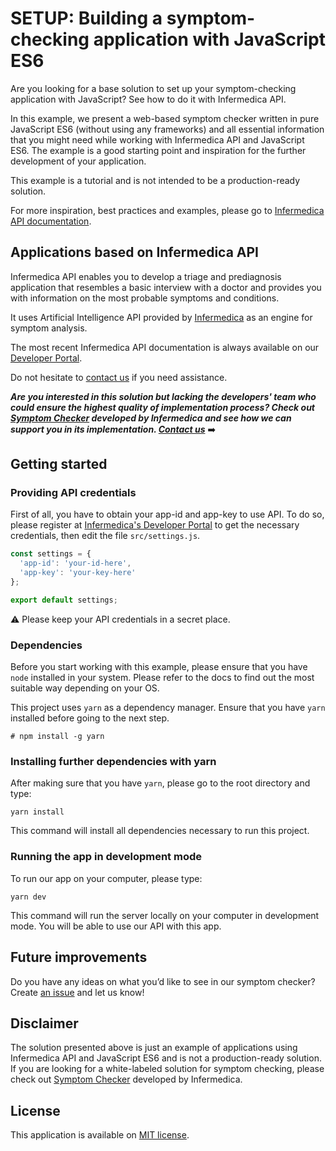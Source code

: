 # SETUP: Building a symptom-checking application with JavaScript ES6

Are you looking for a base solution to set up your symptom-checking application with JavaScript? See how to do it with Infermedica API.

In this example, we present a web-based symptom checker written in pure JavaScript ES6 (without using any frameworks) and all essential information that you might need while working with Infermedica API and JavaScript ES6. The example is a good starting point and inspiration for the further development of your application.

This example is a tutorial and is not intended to be a production-ready solution.

For more inspiration, best practices and examples, please go to [Infermedica API documentation](https://developer.infermedica.com/docs/introduction).

## Applications based on Infermedica API

Infermedica API enables you to develop a triage and prediagnosis application that resembles a basic interview with a doctor and provides you with information on the most probable symptoms and conditions.

It uses Artificial Intelligence API provided by [Infermedica](https://infermedica.com) as an engine for symptom analysis.

The most recent Infermedica API documentation is always available on our [Developer Portal](https://developer.infermedica.com/).

Do not hesitate to [contact us](mailto:support@infermedica.com) if you need assistance.

***Are you interested in this solution but lacking the developers' team who could ensure the highest quality of implementation process? Check out [Symptom Checker](https://infermedica.com/product/symptom-checker) developed by Infermedica and see how we can support you in its implementation. [Contact us](https://infermedica.com/contact)*** ➡️

## Getting started

### Providing API credentials

First of all, you have to obtain your app-id and app-key to use API. To do so, please register at [Infermedica's Developer Portal](https://developer.infermedica.com) to get the necessary credentials, then edit the file `src/settings.js`.
```javascript
const settings = {
  'app-id': 'your-id-here',
  'app-key': 'your-key-here'
};

export default settings;
```

⚠️  Please keep your API credentials in a secret place.

### Dependencies

Before you start working with this example, please ensure that you have `node` installed in your system.
Please refer to the docs to find out the most suitable way depending on your OS.

This project uses `yarn` as a dependency manager. Ensure that you have `yarn` installed before going to the next step.

`# npm install -g yarn`

### Installing further dependencies with yarn

After making sure that you have `yarn`, please go to the root directory and type:

`yarn install`

This command will install all dependencies necessary to run this project.

### Running the app in development mode

To run our app on your computer, please type:

`yarn dev`

This command will run the server locally on your computer in development mode.
You will be able to use our API with this app.

## Future improvements

Do you have any ideas on what you’d like to see in our symptom checker? Create [an issue](https://github.com/infermedica/js-symptom-checker-example/issues/new) and let us know!

## Disclaimer

The solution presented above is just an example of applications using Infermedica API and JavaScript ES6 and is not a production-ready solution. If you are looking for a white-labeled solution for symptom checking, please check out [Symptom Checker](https://infermedica.com/product/symptom-checker) developed by Infermedica.

 ## License

This application is available on [MIT license](./LICENSE).


